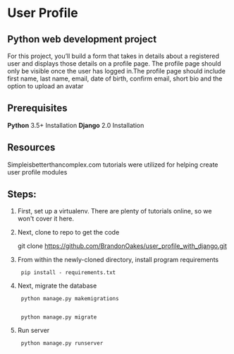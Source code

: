 # User Profile

## Python web development project



For this project, you’ll build a form that takes in details about a registered user and displays those details on a profile page. The profile page should only be visible once the user has logged in.The profile page should include first name, last name, email, date of birth, confirm email, short bio and the option to upload an avatar


## Prerequisites


**Python** 3.5+ Installation
**Django** 2.0 Installation

## Resources
Simpleisbetterthancomplex.com tutorials were utilized for helping create user profile modules


## Steps:


1. First, set up a virtualenv. There are plenty
of tutorials online, so we won't cover it here.


2. Next, clone to repo to get the code


   git clone https://github.com/BrandonOakes/user_profile_with_django.git


3. From within the newly-cloned directory, install program requirements


    	pip install - requirements.txt


4. Next, migrate the database


    	python manage.py makemigrations


    	python manage.py migrate


5. Run server


    	python manage.py runserver
